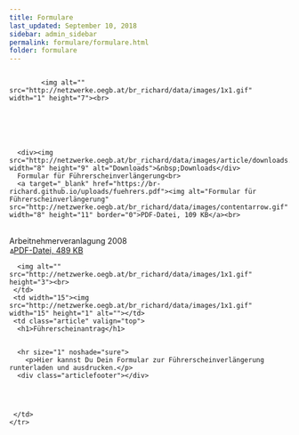 ```yaml
---
title: Formulare
last_updated: September 10, 2018
sidebar: admin_sidebar
permalink: formulare/formulare.html
folder: formulare
---
```


<tbody><tr width="450">
     <td valign="top" class="articleleftcolumn">
      <img src="https://br-richard.github.io/images/formulare/Formulare02.jpg" alt="" border="0"><br>
      
      
			<img alt="" src="http://netzwerke.oegb.at/br_richard/data/images/1x1.gif" width="1" height="7"><br>
			
      
      
			
			
      
      <div><img src="http://netzwerke.oegb.at/br_richard/data/images/article/downloads.gif" width="8" height="9" alt="Downloads">&nbsp;Downloads</div>
      Formular für Führerscheinverlängerung<br>
      <a target="_blank" href="https://br-richard.github.io/uploads/fuehrers.pdf"><img alt="Formular für Führerscheinverlängerung" src="http://netzwerke.oegb.at/br_richard/data/images/contentarrow.gif" width="8" height="11" border="0">PDF-Datei, 109 KB</a><br>
<br>      Arbeitnehmerveranlagung 2008<br>
      <a target="_blank" href="https://br-richard.github.io/uploads/L1.pdf"><img alt="Arbeitnehmerveranlagung 2008" src="http://netzwerke.oegb.at/br_richard/data/images/contentarrow.gif" width="8" height="11" border="0">PDF-Datei, 489 KB</a><br>
      
      <img alt="" src="http://netzwerke.oegb.at/br_richard/data/images/1x1.gif" height="3"><br>
     </td>
     <td width="15"><img src="http://netzwerke.oegb.at/br_richard/data/images/1x1.gif" width="15" height="1" alt=""></td>
     <td class="article" valign="top">
      <h1>Führerscheinantrag</h1>
      
      
      <hr size="1" noshade="sure">
   		<p>Hier kannst Du Dein Formular zur Führerscheinverlängerung runterladen und ausdrucken.</p>
      <div class="articlefooter"></div>


     

     </td>
    </tr>
   </tbody>

